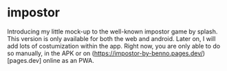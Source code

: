 # impostor
Introducing my little mock-up to the well-known impostor game by splash. This version is only available for both the web and android. Later on, I will add lots of costumization within the app. Right now, you are only able to do so manually, in the APK or on (https://impostor-by-benno.pages.dev/)[pages.dev] online as an PWA.
